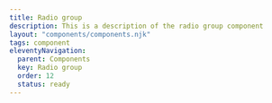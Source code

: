 ```yaml
---
title: Radio group
description: This is a description of the radio group component
layout: "components/components.njk"
tags: component
eleventyNavigation:
  parent: Components
  key: Radio group
  order: 12
  status: ready
---
```

